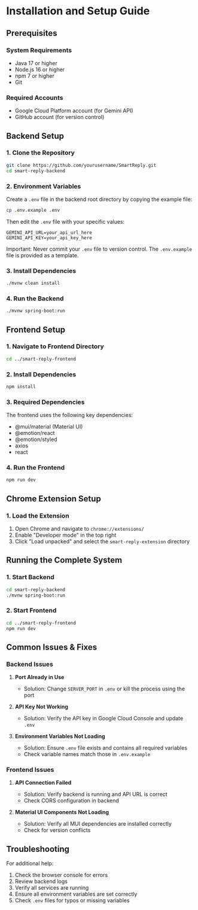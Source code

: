 # Installation and Setup Guide

## Prerequisites

### System Requirements
- Java 17 or higher
- Node.js 16 or higher
- npm 7 or higher
- Git

### Required Accounts
- Google Cloud Platform account (for Gemini API)
- GitHub account (for version control)

## Backend Setup

### 1. Clone the Repository
```bash
git clone https://github.com/yourusername/SmartReply.git
cd smart-reply-backend
```

### 2. Environment Variables
Create a `.env` file in the backend root directory by copying the example file:
```bash
cp .env.example .env
```

Then edit the `.env` file with your specific values:

```env
GEMINI_API_URL=your_api_url_here
GEMINI_API_KEY=your_api_key_here
```

Important: Never commit your `.env` file to version control. The `.env.example` file is provided as a template.

### 3. Install Dependencies
```bash
./mvnw clean install
```

### 4. Run the Backend
```bash
./mvnw spring-boot:run
```

## Frontend Setup

### 1. Navigate to Frontend Directory
```bash
cd ../smart-reply-frontend
```

### 2. Install Dependencies
```bash
npm install
```

### 3. Required Dependencies
The frontend uses the following key dependencies:
- @mui/material (Material UI)
- @emotion/react
- @emotion/styled
- axios
- react

### 4. Run the Frontend
```bash
npm run dev
```

## Chrome Extension Setup

### 1. Load the Extension
1. Open Chrome and navigate to `chrome://extensions/`
2. Enable "Developer mode" in the top right
3. Click "Load unpacked" and select the `smart-reply-extension` directory

## Running the Complete System

### 1. Start Backend
```bash
cd smart-reply-backend
./mvnw spring-boot:run
```

### 2. Start Frontend
```bash
cd ../smart-reply-frontend
npm run dev
```

## Common Issues & Fixes

### Backend Issues
1. **Port Already in Use**
   - Solution: Change `SERVER_PORT` in `.env` or kill the process using the port

2. **API Key Not Working**
   - Solution: Verify the API key in Google Cloud Console and update `.env`

3. **Environment Variables Not Loading**
   - Solution: Ensure `.env` file exists and contains all required variables
   - Check variable names match those in `.env.example`

### Frontend Issues
1. **API Connection Failed**
   - Solution: Verify backend is running and API URL is correct
   - Check CORS configuration in backend

2. **Material UI Components Not Loading**
   - Solution: Verify all MUI dependencies are installed correctly
   - Check for version conflicts

## Troubleshooting
For additional help:
1. Check the browser console for errors
2. Review backend logs
3. Verify all services are running
4. Ensure all environment variables are set correctly
5. Check `.env` files for typos or missing variables 